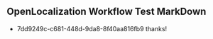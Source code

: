 ## OpenLocalization Workflow Test MarkDown
* 7dd9249c-c681-448d-9da8-8f40aa816fb9 thanks!

<!--HONumber=Jul16_HO2-->


